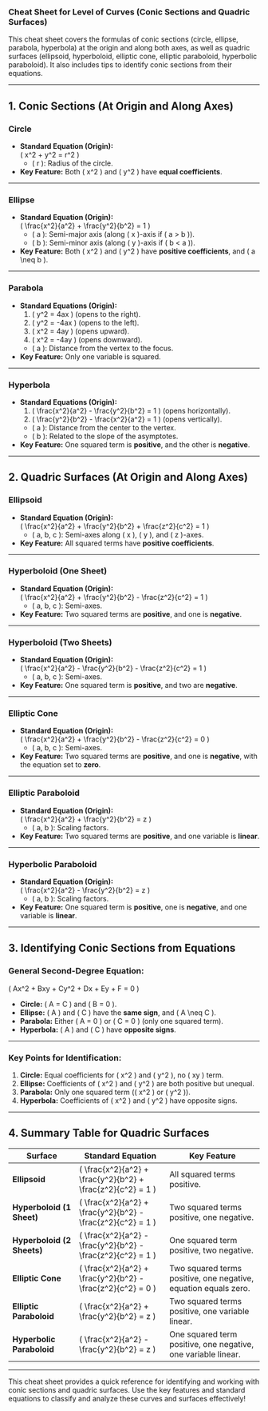 ### **Cheat Sheet for Level of Curves (Conic Sections and Quadric Surfaces)**

This cheat sheet covers the formulas of conic sections (circle, ellipse, parabola, hyperbola) at the origin and along both axes, as well as quadric surfaces (ellipsoid, hyperboloid, elliptic cone, elliptic paraboloid, hyperbolic paraboloid). It also includes tips to identify conic sections from their equations.

---

## **1. Conic Sections (At Origin and Along Axes)**

### **Circle**
- **Standard Equation (Origin):**  
  \( x^2 + y^2 = r^2 \)  
  - \( r \): Radius of the circle.
- **Key Feature:** Both \( x^2 \) and \( y^2 \) have **equal coefficients**.

---

### **Ellipse**
- **Standard Equation (Origin):**  
  \( \frac{x^2}{a^2} + \frac{y^2}{b^2} = 1 \)  
  - \( a \): Semi-major axis (along \( x \)-axis if \( a > b \)).  
  - \( b \): Semi-minor axis (along \( y \)-axis if \( b < a \)).  
- **Key Feature:** Both \( x^2 \) and \( y^2 \) have **positive coefficients**, and \( a \neq b \).

---

### **Parabola**
- **Standard Equations (Origin):**  
  1. \( y^2 = 4ax \) (opens to the right).  
  2. \( y^2 = -4ax \) (opens to the left).  
  3. \( x^2 = 4ay \) (opens upward).  
  4. \( x^2 = -4ay \) (opens downward).  
  - \( a \): Distance from the vertex to the focus.  
- **Key Feature:** Only one variable is squared.

---

### **Hyperbola**
- **Standard Equations (Origin):**  
  1. \( \frac{x^2}{a^2} - \frac{y^2}{b^2} = 1 \) (opens horizontally).  
  2. \( \frac{y^2}{b^2} - \frac{x^2}{a^2} = 1 \) (opens vertically).  
  - \( a \): Distance from the center to the vertex.  
  - \( b \): Related to the slope of the asymptotes.  
- **Key Feature:** One squared term is **positive**, and the other is **negative**.

---

## **2. Quadric Surfaces (At Origin and Along Axes)**

### **Ellipsoid**
- **Standard Equation (Origin):**  
  \( \frac{x^2}{a^2} + \frac{y^2}{b^2} + \frac{z^2}{c^2} = 1 \)  
  - \( a, b, c \): Semi-axes along \( x \), \( y \), and \( z \)-axes.  
- **Key Feature:** All squared terms have **positive coefficients**.

---

### **Hyperboloid (One Sheet)**
- **Standard Equation (Origin):**  
  \( \frac{x^2}{a^2} + \frac{y^2}{b^2} - \frac{z^2}{c^2} = 1 \)  
  - \( a, b, c \): Semi-axes.  
- **Key Feature:** Two squared terms are **positive**, and one is **negative**.

---

### **Hyperboloid (Two Sheets)**
- **Standard Equation (Origin):**  
  \( \frac{x^2}{a^2} - \frac{y^2}{b^2} - \frac{z^2}{c^2} = 1 \)  
  - \( a, b, c \): Semi-axes.  
- **Key Feature:** One squared term is **positive**, and two are **negative**.

---

### **Elliptic Cone**
- **Standard Equation (Origin):**  
  \( \frac{x^2}{a^2} + \frac{y^2}{b^2} - \frac{z^2}{c^2} = 0 \)  
  - \( a, b, c \): Semi-axes.  
- **Key Feature:** Two squared terms are **positive**, and one is **negative**, with the equation set to **zero**.

---

### **Elliptic Paraboloid**
- **Standard Equation (Origin):**  
  \( \frac{x^2}{a^2} + \frac{y^2}{b^2} = z \)  
  - \( a, b \): Scaling factors.  
- **Key Feature:** Two squared terms are **positive**, and one variable is **linear**.

---

### **Hyperbolic Paraboloid**
- **Standard Equation (Origin):**  
  \( \frac{x^2}{a^2} - \frac{y^2}{b^2} = z \)  
  - \( a, b \): Scaling factors.  
- **Key Feature:** One squared term is **positive**, one is **negative**, and one variable is **linear**.

---

## **3. Identifying Conic Sections from Equations**

### **General Second-Degree Equation:**
\( Ax^2 + Bxy + Cy^2 + Dx + Ey + F = 0 \)

- **Circle:** \( A = C \) and \( B = 0 \).
- **Ellipse:** \( A \) and \( C \) have the **same sign**, and \( A \neq C \).
- **Parabola:** Either \( A = 0 \) or \( C = 0 \) (only one squared term).
- **Hyperbola:** \( A \) and \( C \) have **opposite signs**.

---

### **Key Points for Identification:**
1. **Circle:** Equal coefficients for \( x^2 \) and \( y^2 \), no \( xy \) term.
2. **Ellipse:** Coefficients of \( x^2 \) and \( y^2 \) are both positive but unequal.
3. **Parabola:** Only one squared term (\( x^2 \) or \( y^2 \)).
4. **Hyperbola:** Coefficients of \( x^2 \) and \( y^2 \) have opposite signs.

---

## **4. Summary Table for Quadric Surfaces**

| **Surface**               | **Standard Equation**                          | **Key Feature**                                                                 |
|---------------------------|-----------------------------------------------|---------------------------------------------------------------------------------|
| **Ellipsoid**             | \( \frac{x^2}{a^2} + \frac{y^2}{b^2} + \frac{z^2}{c^2} = 1 \) | All squared terms positive.                                                     |
| **Hyperboloid (1 Sheet)** | \( \frac{x^2}{a^2} + \frac{y^2}{b^2} - \frac{z^2}{c^2} = 1 \) | Two squared terms positive, one negative.                                       |
| **Hyperboloid (2 Sheets)**| \( \frac{x^2}{a^2} - \frac{y^2}{b^2} - \frac{z^2}{c^2} = 1 \) | One squared term positive, two negative.                                        |
| **Elliptic Cone**         | \( \frac{x^2}{a^2} + \frac{y^2}{b^2} - \frac{z^2}{c^2} = 0 \) | Two squared terms positive, one negative, equation equals zero.                 |
| **Elliptic Paraboloid**   | \( \frac{x^2}{a^2} + \frac{y^2}{b^2} = z \)   | Two squared terms positive, one variable linear.                                |
| **Hyperbolic Paraboloid** | \( \frac{x^2}{a^2} - \frac{y^2}{b^2} = z \)   | One squared term positive, one negative, one variable linear.                   |

---

This cheat sheet provides a quick reference for identifying and working with conic sections and quadric surfaces. Use the key features and standard equations to classify and analyze these curves and surfaces effectively!